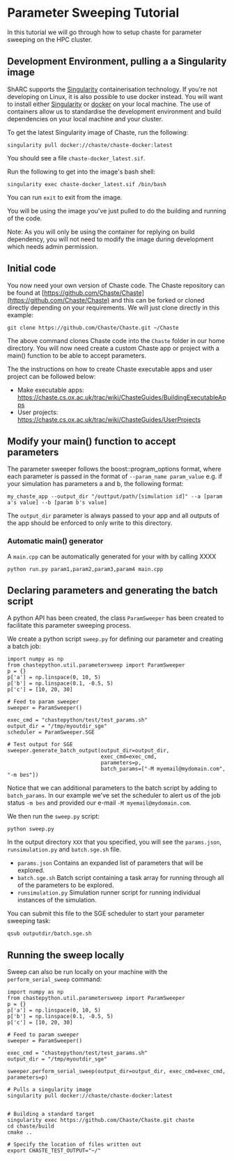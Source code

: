 # Parameter Sweeping Tutorial

In this tutorial we will go through how to setup chaste for parameter sweeping on the HPC cluster. 


## Development Environment, pulling a a Singularity image

ShARC supports the [Singularity](https://sylabs.io/docs/) containerisation technology. If you're not developing on Linux, it is also possible to use docker instead. You will want to install either [Singularity](https://sylabs.io/docs/) or [docker](https://docker.com) on your local machine. The use of containers allow us to standardise the development environment and build dependencies on your local machine and your cluster. 

To get the latest Singularity image of Chaste, run the following:

```
singularity pull docker://chaste/chaste-docker:latest
```

You should see a file `chaste-docker_latest.sif`. 

Run the following to get into the image's bash shell:

```
singularity exec chaste-docker_latest.sif /bin/bash
```

You can run `exit` to exit from the image.

You will be using the image you've just pulled to do the building and running of the code.

Note: As you will only be using the container for replying on build dependency, you will not need to modify the image during development which needs admin permission.  


## Initial code

You now need your own version of Chaste code. The Chaste repository can be found at [https://github.com/Chaste/Chaste](https://github.com/Chaste/Chaste) and this can be forked or cloned directly depending on your requirements. We will just clone directly in this example:

```
git clone https://github.com/Chaste/Chaste.git ~/Chaste
```

The above command clones Chaste code into the `Chaste` folder in our home directory. You will now need create a custom Chaste app or project with a main() function to be able to accept parameters.

The the instructions on how to create  Chaste executable apps and user project can be followed below:
  * Make executable apps: https://chaste.cs.ox.ac.uk/trac/wiki/ChasteGuides/BuildingExecutableApps
  * User projects: https://chaste.cs.ox.ac.uk/trac/wiki/ChasteGuides/UserProjects
	

## Modify your main() function to accept parameters

The parameter sweeper follows the boost::program_options format, where each parameter is passed in the format of `--param_name param_value` e.g. if your simulation has parameters a and b, the following format: 

```
my_chaste_app --output_dir "/outtput/path/[simulation id]" --a [param a's value] --b [param b's value] 
```

The `output_dir` parameter is always passed to your app and all outputs of the app should be enforced to only write to this directory.


### Automatic main() generator

A `main.cpp` can be automatically generated for your with by calling XXXX 

```
python run.py param1,param2,param3,param4 main.cpp
```

## Declaring parameters and generating the batch script

A python API has been created, the class `ParamSweeper` has been created to facilitate this parameter sweeping process. 


We create a python script `sweep.py` for defining our parameter and creating a batch job:

```
import numpy as np
from chastepython.util.parametersweep import ParamSweeper
p = {}
p['a'] = np.linspace(0, 10, 5)
p['b'] = np.linspace(0.1, -0.5, 5)
p['c'] = [10, 20, 30]

# Feed to param sweeper
sweeper = ParamSweeper()

exec_cmd = "chastepython/test/test_params.sh"
output_dir = "/tmp/myoutdir_sge"
scheduler = ParamSweeper.SGE

# Test output for SGE
sweeper.generate_batch_output(output_dir=output_dir,
                              exec_cmd=exec_cmd,
                              parameters=p,
                              batch_params=["-M myemail@mydomain.com", "-m bes"])
```

Notice that we can additional parameters to the batch script by adding to `batch_params`. In our example we've set the scheduler to alert us of the job status `-m bes` and provided our e-mail `-M myemail@mydomain.com`.

We then run the `sweep.py` script:

```
python sweep.py
```

In the output directory `XXX` that you specified, you will see the `params.json`, `runsimulation.py` and `batch.sge.sh` file. 

  * `params.json` Contains an expanded list of parameters that will be explored.
  * `batch.sge.sh` Batch script containing a task array for running through all of the parameters to be explored.
  * `runsimulation.py` Simulation runner script for running individual instances of the simulation.   


You can submit this file to the SGE scheduler to start your parameter sweeping task:

```
qsub outputdir/batch.sge.sh
```



## Running the sweep locally 

Sweep can also be run locally on your machine with the `perform_serial_sweep` command:

```
import numpy as np
from chastepython.util.parametersweep import ParamSweeper
p = {}
p['a'] = np.linspace(0, 10, 5)
p['b'] = np.linspace(0.1, -0.5, 5)
p['c'] = [10, 20, 30]

# Feed to param sweeper
sweeper = ParamSweeper()

exec_cmd = "chastepython/test/test_params.sh"
output_dir = "/tmp/myoutdir_sge"

sweeper.perform_serial_sweep(output_dir=output_dir, exec_cmd=exec_cmd, parameters=p)
```



```
# Pulls a singularity image
singularity pull docker://chaste/chaste-docker:latest


# Building a standard target
singularity exec https://github.com/Chaste/Chaste.git chaste
cd chaste/build
cmake ..

# Specify the location of files written out
export CHASTE_TEST_OUTPUT="~/"

```


